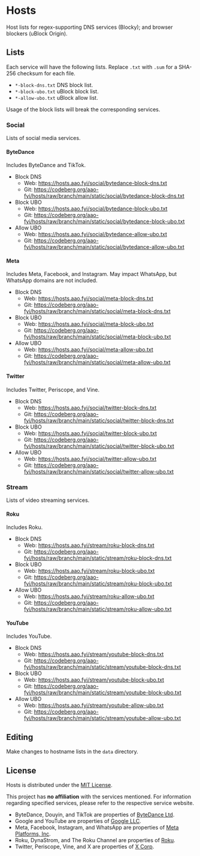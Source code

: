 # Hosts
Host lists for regex-supporting DNS services (Blocky); and browser blockers (uBlock Origin).

## Lists
Each service will have the following lists. Replace `.txt` with `.sum` for a SHA-256 checksum for each file.

+ `*-block-dns.txt` DNS block list.
+ `*-block-ubo.txt` uBlock block list.
+ `*-allow-ubo.txt` uBlock allow list.

Usage of the block lists will break the corresponding services.

### Social
Lists of social media services.

#### ByteDance
Includes ByteDance and TikTok.

+ Block DNS
  - Web: https://hosts.aao.fyi/social/bytedance-block-dns.txt
  - Git: https://codeberg.org/aao-fyi/hosts/raw/branch/main/static/social/bytedance-block-dns.txt
+ Block UBO
  - Web: https://hosts.aao.fyi/social/bytedance-block-ubo.txt
  - Git: https://codeberg.org/aao-fyi/hosts/raw/branch/main/static/social/bytedance-block-ubo.txt
+ Allow UBO
  - Web: https://hosts.aao.fyi/social/bytedance-allow-ubo.txt
  - Git: https://codeberg.org/aao-fyi/hosts/raw/branch/main/static/social/bytedance-allow-ubo.txt

#### Meta
Includes Meta, Facebook, and Instagram. May impact WhatsApp, but WhatsApp domains are not included.

+ Block DNS
  - Web: https://hosts.aao.fyi/social/meta-block-dns.txt
  - Git: https://codeberg.org/aao-fyi/hosts/raw/branch/main/static/social/meta-block-dns.txt
+ Block UBO
  - Web: https://hosts.aao.fyi/social/meta-block-ubo.txt
  - Git: https://codeberg.org/aao-fyi/hosts/raw/branch/main/static/social/meta-block-ubo.txt
+ Allow UBO
  - Web: https://hosts.aao.fyi/social/meta-allow-ubo.txt
  - Git: https://codeberg.org/aao-fyi/hosts/raw/branch/main/static/social/meta-allow-ubo.txt

#### Twitter
Includes Twitter, Periscope, and Vine.

+ Block DNS
  - Web: https://hosts.aao.fyi/social/twitter-block-dns.txt
  - Git: https://codeberg.org/aao-fyi/hosts/raw/branch/main/static/social/twitter-block-dns.txt
+ Block UBO
  - Web: https://hosts.aao.fyi/social/twitter-block-ubo.txt
  - Git: https://codeberg.org/aao-fyi/hosts/raw/branch/main/static/social/twitter-block-ubo.txt
+ Allow UBO
  - Web: https://hosts.aao.fyi/social/twitter-allow-ubo.txt
  - Git: https://codeberg.org/aao-fyi/hosts/raw/branch/main/static/social/twitter-allow-ubo.txt

### Stream
Lists of video streaming services.

#### Roku
Includes Roku.

+ Block DNS
  - Web: https://hosts.aao.fyi/stream/roku-block-dns.txt
  - Git: https://codeberg.org/aao-fyi/hosts/raw/branch/main/static/stream/roku-block-dns.txt
+ Block UBO
  - Web: https://hosts.aao.fyi/stream/roku-block-ubo.txt
  - Git: https://codeberg.org/aao-fyi/hosts/raw/branch/main/static/stream/roku-block-ubo.txt
+ Allow UBO
  - Web: https://hosts.aao.fyi/stream/roku-allow-ubo.txt
  - Git: https://codeberg.org/aao-fyi/hosts/raw/branch/main/static/stream/roku-allow-ubo.txt

#### YouTube
Includes YouTube.

+ Block DNS
  - Web: https://hosts.aao.fyi/stream/youtube-block-dns.txt
  - Git: https://codeberg.org/aao-fyi/hosts/raw/branch/main/static/stream/youtube-block-dns.txt
+ Block UBO
  - Web: https://hosts.aao.fyi/stream/youtube-block-ubo.txt
  - Git: https://codeberg.org/aao-fyi/hosts/raw/branch/main/static/stream/youtube-block-ubo.txt
+ Allow UBO
  - Web: https://hosts.aao.fyi/stream/youtube-allow-ubo.txt
  - Git: https://codeberg.org/aao-fyi/hosts/raw/branch/main/static/stream/youtube-allow-ubo.txt

## Editing
Make changes to hostname lists in the `data` directory.

## License
Hosts is distributed under the [MIT License](https://codeberg.org/aao-fyi/hosts/src/branch/main/LICENSE).

This project has **no affiliation** with the services mentioned. For information regarding specified services, please refer to the respective service website.

+ ByteDance, Douyin, and TikTok are properties of [ByteDance Ltd](https://bytedance.com/).
+ Google and YouTube are properties of [Google LLC](https://google.com/).
+ Meta, Facebook, Instagram, and WhatsApp are properties of [Meta Platforms, Inc](https://meta.com/).
+ Roku, DynaStrom, and The Roku Channel are properties of [Roku](https://roku.com/).
+ Twitter, Periscope, Vine, and X are properties of [X Corp](https://x.com/).
